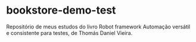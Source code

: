 # bookstore-demo-test
Repositório de meus estudos do livro Robot framework Automação versátil e consistente para testes, de Thomás Daniel Vieira.
